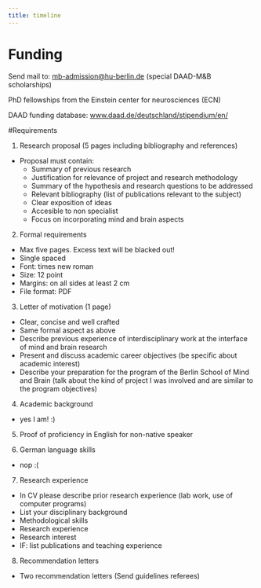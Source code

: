 ```yaml
---
title: timeline
---
```


# Funding

Send mail to: mb-admission@hu-berlin.de
(special DAAD-M&B scholarships)

PhD fellowships from the Einstein center for neurosciences (ECN)

DAAD funding database: www.daad.de/deutschland/stipendium/en/


#Requirements

1. Research proposal (5 pages including bibliography and references)

- Proposal must contain:
    - Summary of previous research
    - Justification for relevance of project and research methodology
    - Summary of the hypothesis and research questions to be addressed
    - Relevant bibliography (list of publications relevant to the subject)
    - Clear exposition of ideas
    - Accesible to non specialist
    - Focus on incorporating mind and brain aspects
2. Formal requirements

- Max five pages. Excess text will be blacked out!
- Single spaced
- Font: times new roman
- Size: 12 point
- Margins: on all sides at least 2 cm
- File format: PDF

3. Letter of motivation (1 page)

- Clear, concise and well crafted
- Same formal aspect as above
- Describe previous experience of interdisciplinary work at the interface of mind and brain research
- Present and discuss academic career objectives (be specific about academic interest)
- Describe your preparation for the program of the Berlin School of Mind and Brain (talk about the kind of project I was involved and are similar to the program objectives)

4. Academic background

- yes I am! :)

5. Proof of proficiency in English for non-native speaker

6. German language skills

- nop :(

7. Research experience

- In CV please describe prior research experience (lab work, use of computer programs)
- List your disciplinary background
- Methodological skills
- Research experience
- Research interest
- IF: list publications and teaching experience

8. Recommendation letters

- Two recommendation letters (Send guidelines referees)

